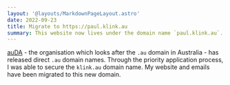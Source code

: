 ```yaml
---
layout: '@layouts/MarkdownPageLayout.astro'
date: 2022-09-23
title: Migrate to https://paul.klink.au
summary: This website now lives under the domain name `paul.klink.au`.
---
```


[auDA](https://www.auda.org.au/) - the organisation which looks after the `.au` domain in Australia - has released direct `.au` domain names. Through the priority application process, I was able to secure the `klink.au` domain name. My website and emails have been migrated to this new domain.
